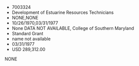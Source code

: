* 7003324
* Development of Estuarine Resources Technicians
* NONE,NONE
* 10/26/1970,03/31/1977
* None DATA NOT AVAILABLE, College of Southern Maryland
* Standard Grant
* name not available
* 03/31/1977
* USD 289,312.00

NONE